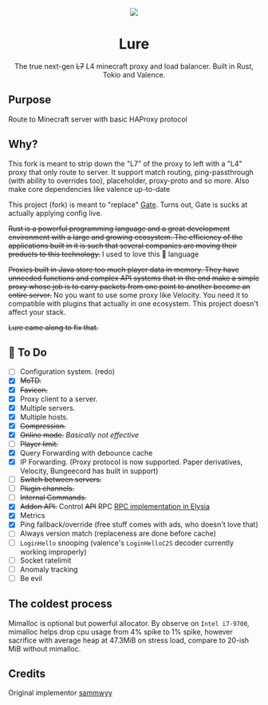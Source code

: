 <p align=center>
  <img src="https://github.com/sammwyy/Lure/raw/main/assets/icon@64.png"/>
<p>

<h1 align=center>Lure</h1>
<p align=center>The true next-gen <strike>L7</strike> L4 minecraft proxy and load balancer. Built in Rust, Tokio and Valence.</p>

## Purpose

Route to Minecraft server with basic HAProxy protocol

## Why?

This fork is meant to strip down the "L7" of the proxy to left with a "L4" proxy that only route to server. It support match routing, ping-passthrough (with ability to overrides too), placeholder, proxy-proto and so more. Also make core dependencies like valence up-to-date

This project (fork) is meant to "replace" [Gate](https://gate.minekube.com/). Turns out, Gate is sucks at actually applying config live.

~~Rust is a powerful programming language and a great development environment with a large and growing ecosystem. The efficiency of the applications built in it is such that several companies are moving their products to this technology.~~ I used to love this 🥷 language

~~Proxies built in Java store too much player data in memory. They have unneeded functions and complex API systems that in the end make a simple proxy whose job is to carry packets from one point to another become an entire server.~~ No you want to use some proxy like Velocity. You need it to compatible with plugins that actually in one ecosystem. This project doesn't affect your stack.

~~Lure came along to fix that.~~

## 📝 To Do

- [ ] Configuration system. (redo)
- [X] ~~MoTD.~~
- [X] ~~Favicon.~~
- [X] Proxy client to a server.
- [X] Multiple servers.
- [X] Multiple hosts.
- [X] ~~Compression.~~
- [X] ~~Online mode.~~ *Basically not effective*
- [ ] ~~Player limit.~~
- [x] Query Forwarding with debounce cache
- [x] IP Forwarding. (Proxy protocol is now supported. Paper derivatives, Velocity, Bungeecord has built in support)
- [ ] ~~Switch between servers.~~
- [ ] ~~Plugin channels.~~
- [ ] ~~Internal Commands.~~
- [x] ~~Addon API.~~ Control ~~API~~ RPC [RPC implementation in Elysia](https://github.com/hUwUtao/Lucky)
- [x] Metrics
- [x] Ping fallback/override (free stuff comes with ads, who doesn't love that)
- [ ] Always version match (replaceness are done before cache)
- [ ] `LoginHello` snooping (valence's `LoginHelloC2S` decoder currently working improperly)
- [ ] Socket ratelimit
- [ ] Anomaly tracking
- [ ] Be evil

## The coldest process

Mimalloc is optional but powerful allocator. By observe on `Intel i7-9700`, mimalloc helps drop cpu usage from 4% spike to 1% spike, however sacrifice with average heap at 47.3MiB on stress load, compare to 20-ish MiB without mimalloc.

## Credits

Original implementor [sammwyy](https://github.com/sammwyy)